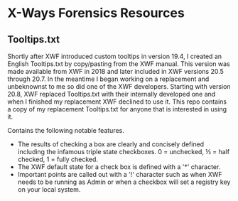 # X-Ways Forensics Resources

## Tooltips.txt
Shortly after XWF introduced custom tooltips in version 19.4, I created an English Tooltips.txt by copy/pasting from the XWF manual.  This version was made available from XWF in 2018 and later included in XWF versions 20.5 through 20.7.  In the meantime I began working on a replacement and unbeknownst to me so did one of the XWF developers.  Starting with version 20.8, XWF replaced Tooltips.txt with their internally developed one and when I finished my replacement XWF declined to use it.  This repo contains a copy of my replacement Tooltips.txt for anyone that is interested in using it.

Contains the following notable features.
- The results of checking a box are clearly and concisely defined including the infamous triple state checkboxes.  0 = unchecked, ½ = half checked, 1 = fully checked.
- The XWF default state for a check box is defined with a '*' character.
- Important points are called out with a '!' character such as when XWF needs to be running as Admin or when a checkbox will set a registry key on your local system.

